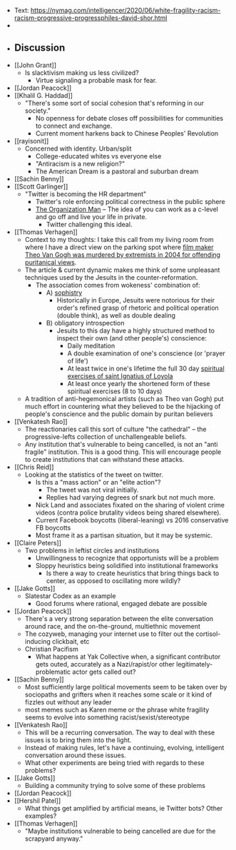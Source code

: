 - Text: https://nymag.com/intelligencer/2020/06/white-fragility-racism-racism-progressive-progressphiles-david-shor.html
- 
- ## Discussion
- [[John Grant]]
    - Is slacktivism making us less civilized?
        - Virtue signaling a probable mask for fear.
- [[Jordan Peacock]]
- [[Khalil G. Haddad]]
    - "There's some sort of social cohesion that's reforming in our society."
        - No openness for debate closes off possibilities for communities to connect and exchange.
        - Current moment harkens back to Chinese Peoples' Revolution
- [[rayisonit]]
    - Concerned with identity. Urban/split
        - College-educated whites vs everyone else
        - "Antiracism is a new religion?"
        - The American Dream is a pastoral and suburban dream
- [[Sachin Benny]]
- [[Scott Garlinger]]
    - "Twitter is becoming the HR department"
        - Twitter's role enforcing political correctness in the public sphere
        - [The Organization Man](https://www.semanticscholar.org/paper/The-Organization-Man-Whyte/7a17628ca79886bf65b00ed31809a2a76f258381) – The idea of you can work as a c-level and go off and live your life in private.
            - Twitter challenging this ideal.
- [[Thomas Verhagen]]
    - Context to my thoughts: I take this call from my living room from where I have a direct view on the parking spot where [film maker Theo Van Gogh was murdered by extremists in 2004 for offending puritanical views](https://allthatsinteresting.com/theo-van-gogh).
    - The article & current dynamic makes me think of some unpleasant techniques used by the Jesuits in the counter-reformation. 
        - The association comes from wokeness' combination of:
            - A) [sophistry](https://en.wiktionary.org/wiki/sophistry)
                - Historically in Europe, Jesuits were notorious for their order's refined grasp of rhetoric and political operation (double think), as well as double dealing 
            - B) obligatory introspection 
                - Jesuits to this day have a highly structured method to inspect their own (and other people's) conscience:
                    - Daily meditation 
                    - A double examination of one's conscience (or 'prayer of life')
                    - At least twice in one's lifetime the full 30 day [spiritual exercises of saint Ignatius of Loyola](https://en.wikipedia.org/wiki/Spiritual_Exercises_of_Ignatius_of_Loyola) 
                    - At least once yearly the shortened form of these spiritual exercises (8 to 10 days)
    - A tradition of anti-hegemonical artists (such as Theo van Gogh) put much effort in countering what they believed to be the hijacking of people's conscience and the public domain by puritan believers
- [[Venkatesh Rao]]
    - The reactionaries call this sort of culture "the cathedral" – the progressive-lefts collection of unchallengeable beliefs.
    - Any institution that's vulnerable to being cancelled, is not an "anti fragile" institution. This is a good thing. This will encourage people to create institutions that can withstand these attacks.
- [[Chris Reid]]
    - Looking at the statistics of the tweet on twitter.
        - Is this a "mass action" or an "elite action"?
            - The tweet was not viral initially.
            - Replies had varying degrees of snark but not much more. 
        - Nick Land and associates fixated on the sharing of violent crime videos (contra police brutality videos being shared elsewhere). 
        - Current Facebook boycotts (liberal-leaning) vs 2016 conservative FB boycotts
        - Most frame it as a partisan situation, but it may be systemic.
- [[Claire Peters]]
    - Two problems in leftist circles and institutions
        - Unwillingness to recognize that opportunists will be a problem
        - Sloppy heuristics being solidified into institutional frameworks
            - Is there a way to create heuristics that bring things back to center, as opposed to oscillating more wildly?
- [[Jake Gotts]]
    - Slatestar Codex as an example
        - Good forums where rational, engaged debate are possible
- [[Jordan Peacock]]
    - There's a very strong separation between the elite conversation around race, and the on-the-ground, multiethnic movement
    - The cozyweb, managing your internet use to filter out the cortisol-inducing clickbait, etc
    - Christian Pacifism
        - What happens at Yak Collective when, a significant contributor gets outed, accurately as a Nazi/rapist/or other legitimately-problematic actor gets called out?
- [[Sachin Benny]]
    - Most sufficiently large political movements seem to be taken over by sociopaths and grifters when it reaches some scale or it kind of fizzles out without any leader
    - most memes such as Karen meme or the phrase white fragility seems to evolve into something racist/sexist/stereotype
- [[Venkatesh Rao]]
    - This will be a recurring conversation. The way to deal with these issues is to bring them into the light.
    - Instead of making rules, let's have a continuing, evolving, intelligent conversation around these issues.
    - What other experiments are being tried with regards to these problems?
- [[Jake Gotts]]
    - Building a community trying to solve some of these problems
- [[Jordan Peacock]]
- [[Hershil Patel]]
    - What things get amplified by artificial means, ie Twitter bots? Other examples?
- [[Thomas Verhagen]]
    - "Maybe institutions vulnerable to being cancelled are due for the scrapyard anyway."

